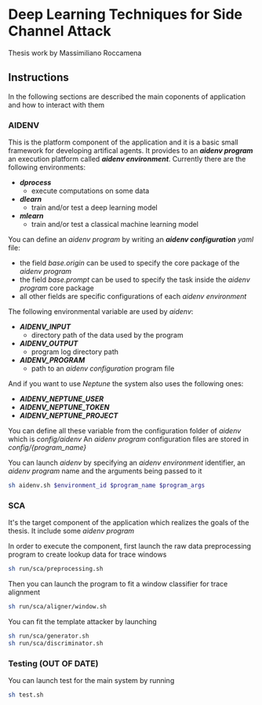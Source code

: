 # Deep Learning Techniques for Side Channel Attack

Thesis work by Massimiliano Roccamena

## Instructions

In the following sections are described the main coponents of application and how to interact with them

### AIDENV

This is the platform component of the application and it is a basic small framework for developing artifical agents. It provides to an ***aidenv program*** an execution platform called ***aidenv environment***. Currently there are the following environments:

- ***dprocess***
  - execute computations on some data
- ***dlearn***
  - train and/or test a deep learning model
- ***mlearn***
  - train and/or test a classical machine learning model

You can define an *aidenv program* by writing an ***aidenv configuration*** *yaml* file:

- the field *base.origin* can be used to specify the core package of the *aidenv program*
- the field *base.prompt* can be used to specify the task inside the *aidenv program* core package
- all other fields are specific configurations of each *aidenv environment*

The following environmental variable are used by *aidenv*:

- ***AIDENV_INPUT***
  - directory path of the data used by the program
- ***AIDENV_OUTPUT***
  - program log directory path
- ***AIDENV_PROGRAM***
  - path to an *aidenv configuration* program file

And if you want to use *Neptune* the system also uses the following ones:

- ***AIDENV_NEPTUNE_USER***
- ***AIDENV_NEPTUNE_TOKEN***
- ***AIDENV_NEPTUNE_PROJECT***

You can define all these variable from the configuration folder of *aidenv* which is *config/aidenv*
An *aidenv program* configuration files are stored in *config/{program_name}*

You can launch *aidenv* by specifying an *aidenv environment* identifier, an *aidenv program* name and the arguments being passed to it

```bash
sh aidenv.sh $environment_id $program_name $program_args
```

### SCA

It's the target component of the application which realizes the goals of the thesis. It include some *aidenv program*

In order to execute the component, first launch the raw data preprocessing program to create lookup data for trace windows

```bash
sh run/sca/preprocessing.sh
```

Then you can launch the program to fit a window classifier for trace alignment

```bash
sh run/sca/aligner/window.sh
```

You can fit the template attacker by launching

```bash
sh run/sca/generator.sh
sh run/sca/discriminator.sh
```

### Testing (OUT OF DATE)

You can launch test for the main system by running

```bash
sh test.sh
```
